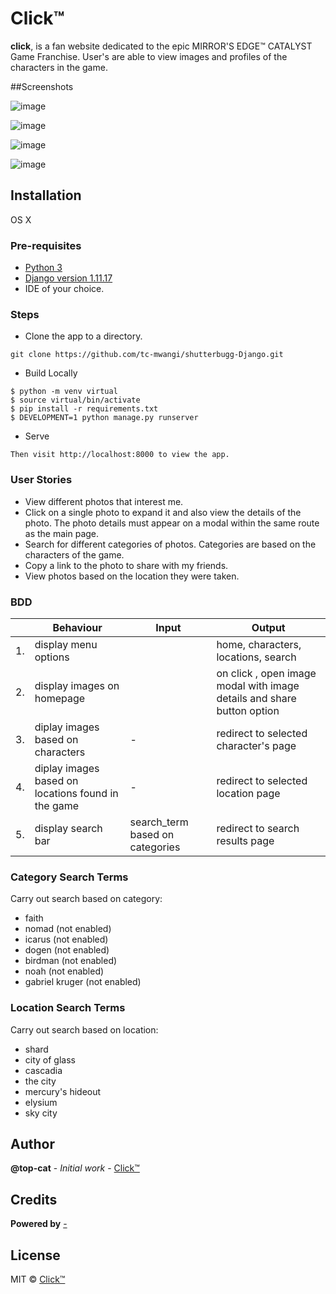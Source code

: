 # Click™

**click**, is a fan website dedicated to the epic MIRROR'S EDGE™ CATALYST Game Franchise. User's are able to view images and profiles of the characters in the game.


##Screenshots

![image](https://github.com/tc-mwangi/shutterbugg-Django/blob/master/static/screenshots/screencapture-figma-proto-YY7ptjpqnZURS5wsZkVD1I4M-Untitled-2019-03-05-07_48_20%20copy.png)

![image](https://github.com/tc-mwangi/shutterbugg-Django/blob/master/static/screenshots/screencapture-figma-proto-YY7ptjpqnZURS5wsZkVD1I4M-Untitled-2019-03-05-07_51_51%20copy.png)

![image](https://github.com/tc-mwangi/shutterbugg-Django/blob/master/static/screenshots/screencapture-figma-proto-YY7ptjpqnZURS5wsZkVD1I4M-Untitled-2019-03-05-07_52_21%20copy.png)

![image](https://github.com/tc-mwangi/shutterbugg-Django/blob/master/static/screenshots/screencapture-figma-proto-YY7ptjpqnZURS5wsZkVD1I4M-Untitled-2019-03-05-07_53_01%20(1)%20copy.png)


## Installation
OS X

### Pre-requisites
* [Python 3](https://www.python.org/)
* [Django version 1.11.17](https://www.djangoproject.com/download/)
* IDE of your choice.


### Steps

* Clone the app to a directory.
```
git clone https://github.com/tc-mwangi/shutterbugg-Django.git
```

* Build Locally

```
$ python -m venv virtual
$ source virtual/bin/activate
$ pip install -r requirements.txt
$ DEVELOPMENT=1 python manage.py runserver
```

* Serve

```
Then visit http://localhost:8000 to view the app. 
```

### User Stories

* View different photos that interest me.
* Click on a single photo to expand it and also view the details of the photo. The photo details must appear on a modal within the same route as the main page. 
* Search for different categories of photos. Categories are based on the characters of the game.
* Copy a link to the photo to share with my friends.
* View photos based on the location they were taken.


### BDD
|     | Behaviour    |          Input                | Output    | 
|--- | ---         |     ---      |          --- |
|  1. | display menu options |     | home, characters, locations, search      |
|  2. | display images on homepage |    | on click , open image modal  with image details and share button option  |
|  3. | diplay images based on characters  |  -  |  redirect to selected character's page  |
|  4. | diplay images based on locations found in the game  |  -  |  redirect to selected location page  |
|  5. | display search bar |  search_term based on categories  | redirect to search results page |

### Category Search Terms
Carry out search based on category:
* faith
* nomad (not enabled)
* icarus (not enabled)
* dogen (not enabled)
* birdman (not enabled)
* noah (not enabled)
* gabriel kruger (not enabled)

### Location Search Terms
Carry out search based on location:
* shard
* city of glass
* cascadia
* the city
* mercury's hideout
* elysium
* sky city


## Author

**@top-cat** - *Initial work* - [Click™](https://github.com/tc-mwangi/shutterbugg-Django)


## Credits

**Powered by** [-](/)

## License
MIT © [Click™]()
